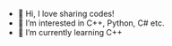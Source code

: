- 👋 Hi, I love sharing codes!
- 👀 I’m interested in C++, Python, C# etc.
- 🌱 I’m currently learning C++
